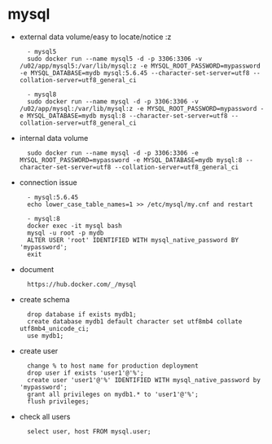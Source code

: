 
# mysql

- external data volume/easy to locate/notice :z

        - mysql5
        sudo docker run --name mysql5 -d -p 3306:3306 -v /u02/app/mysql5:/var/lib/mysql:z -e MYSQL_ROOT_PASSWORD=mypassword -e MYSQL_DATABASE=mydb mysql:5.6.45 --character-set-server=utf8 --collation-server=utf8_general_ci

        - mysql8
        sudo docker run --name mysql -d -p 3306:3306 -v /u02/app/mysql:/var/lib/mysql:z -e MYSQL_ROOT_PASSWORD=mypassword -e MYSQL_DATABASE=mydb mysql:8 --character-set-server=utf8 --collation-server=utf8_general_ci

- internal data volume

        sudo docker run --name mysql -d -p 3306:3306 -e MYSQL_ROOT_PASSWORD=mypassword -e MYSQL_DATABASE=mydb mysql:8 --character-set-server=utf8 --collation-server=utf8_general_ci

- connection issue

        - mysql:5.6.45
        echo lower_case_table_names=1 >> /etc/mysql/my.cnf and restart
        
        - mysql:8
        docker exec -it mysql bash
        mysql -u root -p mydb
        ALTER USER 'root' IDENTIFIED WITH mysql_native_password BY 'mypassword';
        exit
    
- document

        https://hub.docker.com/_/mysql
    
- create schema

        drop database if exists mydb1;
        create database mydb1 default character set utf8mb4 collate utf8mb4_unicode_ci;
        use mydb1;

- create user

        change % to host name for production deployment
        drop user if exists 'user1'@'%';
        create user 'user1'@'%' IDENTIFIED WITH mysql_native_password by 'mypassword';
        grant all privileges on mydb1.* to 'user1'@'%';
        flush privileges;
       
- check all users

        select user, host FROM mysql.user;

